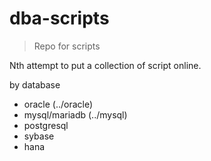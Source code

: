# dba-scripts
> Repo for scripts

Nth attempt to put a collection of script online.

by database
- oracle (../oracle)
- mysql/mariadb (../mysql)
- postgresql
- sybase
- hana